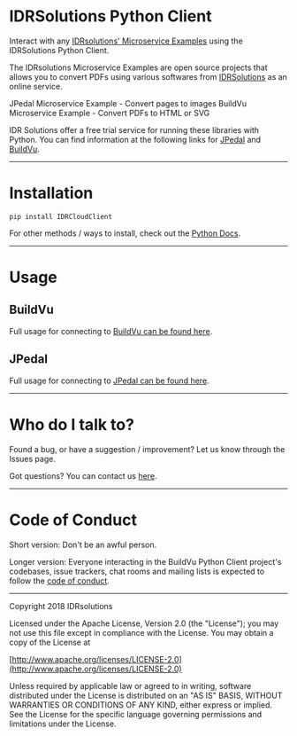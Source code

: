 # IDRSolutions Python Client #

Interact with any [IDRsolutions' Microservice Examples](https://github.com/idrsolutions/) using the IDRSolutions Python Client.

The IDRsolutions Microservice Examples are open source projects that allows you to
convert PDFs using various softwares from [IDRSolutions](https://www.idrsolutions.com/) as an online service.

JPedal Microservice Example - Convert pages to images
BuildVu Microservice Example - Convert PDFs to HTML or SVG

IDR Solutions offer a free trial service for running these libraries with Python. You can
find information at the following links for [JPedal](https://www.idrsolutions.com/jpedal/) and [BuildVu](https://www.idrsolutions.com/buildvu/).

-----

# Installation #

```
pip install IDRCloudClient
```
For other methods / ways to install, check out the [Python Docs](https://packaging.python.org/tutorials/installing-packages).

-----

# Usage #

## BuildVu #

Full usage for connecting to [BuildVu can be found here](README-BUILDVU.md).

## JPedal #

Full usage for connecting to [JPedal can be found here](README-JPEDAL.md).

-----

# Who do I talk to? #

Found a bug, or have a suggestion / improvement? Let us know through the Issues page.

Got questions? You can contact us [here](https://idrsolutions.zendesk.com/hc/en-us/requests/new).

-----

# Code of Conduct #

Short version: Don't be an awful person.

Longer version: Everyone interacting in the BuildVu Python Client project's codebases, issue trackers, chat rooms and mailing lists is expected to follow the [code of conduct](CODE_OF_CONDUCT.md).

-----

Copyright 2018 IDRsolutions

Licensed under the Apache License, Version 2.0 (the "License");
you may not use this file except in compliance with the License.
You may obtain a copy of the License at

[http://www.apache.org/licenses/LICENSE-2.0](http://www.apache.org/licenses/LICENSE-2.0)

Unless required by applicable law or agreed to in writing, software
distributed under the License is distributed on an "AS IS" BASIS,
WITHOUT WARRANTIES OR CONDITIONS OF ANY KIND, either express or implied.
See the License for the specific language governing permissions and
limitations under the License.
